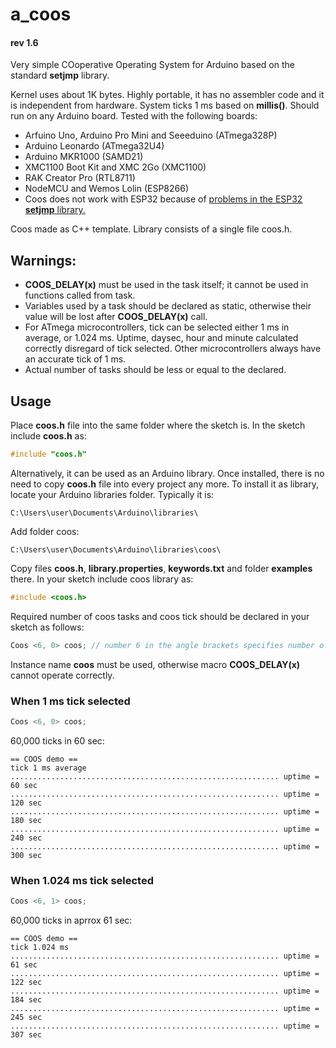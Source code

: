 # a_coos
#### rev 1.6 

Very simple COoperative Operating System for Arduino based on the standard __setjmp__ library.

Kernel uses about 1K bytes. Highly portable, it has no assembler code and it is independent from hardware. System ticks 1 ms based on __millis()__. Should run on any Arduino board. Tested with the following boards:
  * Arfuino Uno, Arduino Pro Mini and Seeeduino (ATmega328P) 
  * Arduino Leonardo (ATmega32U4)
  * Arduino MKR1000 (SAMD21)
  * XMC1100 Boot Kit and XMC 2Go (XMC1100) 
  * RAK Creator Pro (RTL8711) 
  * NodeMCU and Wemos Lolin (ESP8266) 
  * Coos does not work with ESP32 because of [problems in the ESP32 __setjmp__ library.](https://github.com/espressif/arduino-esp32/issues/1689)

Coos made as C++ template. Library consists of a single file coos.h. 

## Warnings: 
  * __COOS_DELAY(x)__ must be used in the task itself; it cannot be used in functions called from task.
  * Variables used by a task should be declared as static, otherwise their value will be lost after __COOS_DELAY(x)__ call.
  * For ATmega microcontrollers, tick can be selected either 1 ms in average, or 1.024 ms. Uptime, daysec, hour and minute calculated correctly disregard of tick selected. Other microcontrollers always have an accurate tick of 1 ms.
  * Actual number of tasks should be less or equal to the declared.

## Usage

Place __coos.h__ file into the same folder where the sketch is. In the sketch include __coos.h__ as:
```C
#include "coos.h"
```
Alternatively, it can be used as an Arduino library. Once installed, there is no need to copy __coos.h__ file into every project any more. To install it as library, locate your Arduino libraries folder. Typically it is: 
```
C:\Users\user\Documents\Arduino\libraries\
```
Add folder coos: 
```
C:\Users\user\Documents\Arduino\libraries\coos\
```
Copy files __coos.h__, __library.properties__, __keywords.txt__ and folder __examples__ there. In your sketch include coos library as:
```C
#include <coos.h>
```
Required number of coos tasks and coos tick should be declared in your sketch as follows:
```C
Coos <6, 0> coos; // number 6 in the angle brackets specifies number of user tasks; 0 selects 1 ms tick
```
Instance name __coos__ must be used, otherwise macro __COOS_DELAY(x)__ cannot operate correctly.


### When 1 ms tick selected
```C
Coos <6, 0> coos; 
```

60,000 ticks  in 60 sec:
```
== COOS demo ==
tick 1 ms average
............................................................ uptime = 60 sec 
............................................................ uptime = 120 sec 
............................................................ uptime = 180 sec 
............................................................ uptime = 240 sec 
............................................................ uptime = 300 sec 
```

### When 1.024 ms tick selected
```C
Coos <6, 1> coos; 
```
60,000 ticks  in aprrox 61 sec:
```
== COOS demo ==
tick 1.024 ms
............................................................ uptime = 61 sec 
............................................................ uptime = 122 sec 
............................................................ uptime = 184 sec 
............................................................ uptime = 245 sec 
............................................................ uptime = 307 sec 
```
